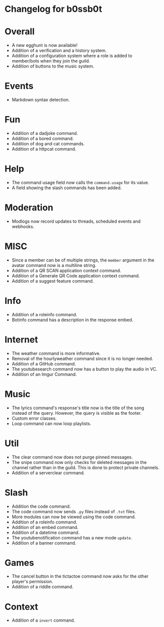 # Changelog for b0ssb0t #

# Overall #
+ A new egghunt is now available!
+ Addition of a verification and a history system.
+ Addition of a configuration system where a role is added to member/bots when they join the guild.
+ Addition of buttons to the music system.

# Events #
+ Markdown syntax detection.

# Fun #
+ Addition of a dadjoke command.
+ Addition of a bored command.
+ Addition of dog and cat commands.
+ Addition of a httpcat command.

# Help #
+ The command usage field now calls the `command.usage` for its value.
+ A field showing the slash commands has been added.

# Moderation #
+ Modlogs now record updates to threads, scheduled events and webhooks.


# MISC #
+ Since a member can be of multiple strings, the `member` argument in the avatar command now is a multiline string.
+ Addition of a QR SCAN application context command.
+ Addition of a Generate QR Code application context command.
+ Addition of a suggest feature command.

# Info #
+ Addition of a roleinfo command.
+ Botinfo command has a description in the response embed.

# Internet #
+ The weather command is more informative.
+ Removal of the hourlyweather command since it is no longer needed.
+ Addition of a GitHub command.
+ The youtubesearch command now has a button to play the audio in VC.
+ Addition of an Imgur Command.

# Music #
+ The lyrics command's response's title now is the title of the song instead of the query. However, the query is visible as the footer.
+ Custom error classes.
+ Loop command can now loop playlists.

# Util #
+ The clear command now does not purge pinned messages.
+ The snipe command now only checks for deleted messages in the channel rather than in the guild. This is done to protect private channels. 
+ Addition of a serverclear command.

# Slash #
+ Addition the code command.
+ The code command now sends `.py` files instead of `.txt` files.
+ More modules can now be viewed using the code command.
+ Addition of a roleinfo command.
+ Addition of an embed command.
+ Addition of a datetime command.
+ The youtubenotification command has a new mode `update`.
+ Addition of a banner command.

# Games #
+ The cancel button in the tictactoe command now asks for the other player's permission.
+ Addition of a riddle command.

# Context #
+ Addition of a `invert` command.
